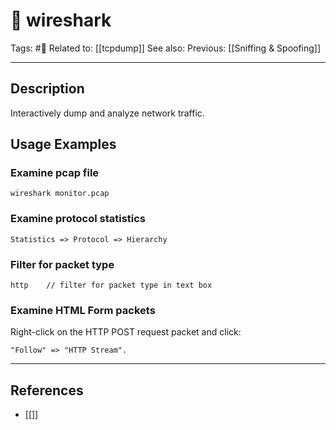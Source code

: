 # 💢 wireshark
Tags: #💢
Related to: [[tcpdump]]
See also: 
Previous: [[Sniffing & Spoofing]]

---
## Description

Interactively dump and analyze network traffic.

## Usage Examples

### Examine pcap file

	wireshark monitor.pcap

### Examine protocol statistics

	Statistics => Protocol => Hierarchy

### Filter for packet type

	http	// filter for packet type in text box

### Examine HTML Form packets

Right-click on the HTTP POST request packet and click:

	"Follow" => "HTTP Stream".
	
---
## References
- [[]]